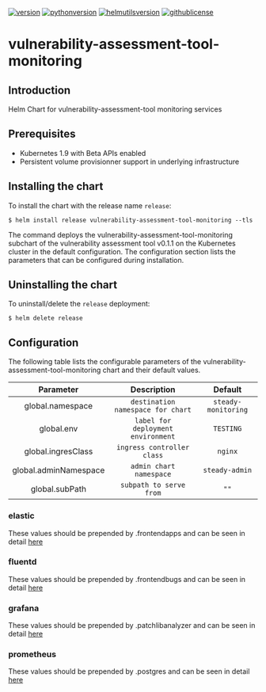 
[![version](https://img.shields.io/badge/version-v0.1.1-brightgreen.svg)](https://shields.io/)  [![pythonversion](https://img.shields.io/badge/python-3.7-green.svg)](https://shields.io/)  [![helmutilsversion](https://img.shields.io/badge/helmutilsversion-0.1.2-orange.svg)](https://shields.io/)  [![githublicense](https://img.shields.io/badge/license-Apache_2.0-blue.svg)](https://shields.io/)

# vulnerability-assessment-tool-monitoring

## Introduction
Helm Chart for vulnerability-assessment-tool monitoring services

## Prerequisites
- Kubernetes 1.9 with Beta APIs enabled
- Persistent volume provisionner support in underlying infrastructure

## Installing the chart
To install the chart with the release name `release`:
```console
$ helm install release vulnerability-assessment-tool-monitoring --tls
```

The command deploys the vulnerability-assessment-tool-monitoring subchart of the vulnerability assessment tool v0.1.1
on the Kubernetes cluster in the default configuration. The configuration section lists
the parameters that can be configured during installation.

## Uninstalling the chart
To uninstall/delete the `release` deployment:
```console
$ helm delete release
```

## Configuration
The following table lists the configurable parameters of the vulnerability-assessment-tool-monitoring chart and their default values.

|        Parameter         |                        Description                        |       Default       |
|:------------------------:|:---------------------------------------------------------:|:-------------------:|
|     global.namespace     |             `destination namespace for chart`             | `steady-monitoring` |
|        global.env        |            `label for deployment environment`             |      `TESTING`      |
|    global.ingresClass    |                `ingress controller class`                 |       `nginx`       |
|  global.adminNamespace   |                  `admin chart namespace`                  |   `steady-admin`    |
|      global.subPath      |                  `subpath to serve from`                  |        `""`         |

### elastic
These values should be prepended by .frontendapps and can be seen in detail [here](charts/elastic/README.md)

### fluentd
These values should be prepended by .frontendbugs and can be seen in detail [here](charts/fluentd/README.md)

### grafana
These values should be prepended by .patchlibanalyzer and can be seen in detail [here](charts/grafana/README.md)

### prometheus
These values should be prepended by .postgres and can be seen in detail [here](charts/prometheus/README.md)

